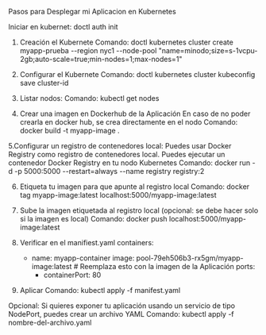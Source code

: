 Pasos para Desplegar mi Aplicacion en Kubernetes

Iniciar en kubernet:
doctl auth init

1. Creación el Kubernete
  Comando:
          doctl kubernetes cluster create myapp-prueba --region nyc1 --node-pool "name=minodo;size=s-1vcpu-2gb;auto-scale=true;min-nodes=1;max-nodes=1"
   
2. Configurar el Kubernete
  Comando:
          doctl kubernetes cluster kubeconfig save cluster-id
3. Listar nodos:
  Comando:
          kubectl get nodes
   
4. Crear una imagen en Dockerhub de la Aplicación
  En caso de no poder crearla en docker hub, se crea directamente en el nodo 
   Comando:
           docker build -t myapp-image .

5.Configurar un registro de contenedores local:
Puedes usar Docker Registry como registro de contenedores local. Puedes ejecutar un contenedor Docker Registry en tu nodo Kubernetes
  Comando:
          docker run -d -p 5000:5000 --restart=always --name registry registry:2
        
6. Etiqueta tu imagen para que apunte al registro local
  Comando:
          docker tag myapp-image:latest localhost:5000/myapp-image:latest

7. Sube la imagen etiquetada al registro local (opcional: se debe hacer solo si la imagen es local)
  Comando:
          docker push localhost:5000/myapp-image:latest

8. Verificar en el manifiest.yaml
   containers:
      - name: myapp-container
        image: pool-79eh506b3-rx5gm/myapp-image:latest # Reemplaza esto con la imagen de la Aplicación
        ports:
        - containerPort: 80
          
9. Aplicar
    Comando:
           kubectl apply -f manifest.yaml

Opcional:
Si quieres exponer tu aplicación usando un servicio de tipo NodePort, puedes crear un archivo YAML
Comando:
        kubectl apply -f nombre-del-archivo.yaml
